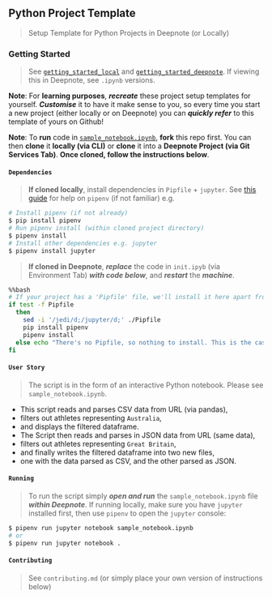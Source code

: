 ## Python Project Template

> Setup Template for Python Projects in Deepnote (or Locally)

### Getting Started

> See [```getting_started_local```](./getting_started_local.md) and [```getting_started_deepnote```](./getting_started_deepnote.md). If viewing this in Deepnote, see ```.ipynb``` versions.

**Note**: For **learning purposes**, ***recreate*** these project setup templates for yourself. ***Customise*** it to have it make sense to you, so every time you start a new project (either locally or on Deepnote) you can ***quickly refer*** to this template of yours on Github! 

**Note**: To **run** code in [```sample_notebook.ipynb```](./sample_notebook.ipynb), **fork** this repo first. You can then **clone** it **locally (via CLI)** or **clone** it into a **Deepnote Project (via Git Services Tab)**. **Once cloned, follow the instructions below**. 

#### ```Dependencies```

> **If cloned locally**, install dependencies in ```Pipfile``` + ```jupyter```. See [this guide](https://realpython.com/pipenv-guide/) for help on ```pipenv``` (if not familiar) e.g.

```bash
# Install pipenv (if not already)
$ pip install pipenv
# Run pipenv install (within cloned project directory)
$ pipenv install
# Install other dependencies e.g. jupyter
$ pipenv install jupyter
```

> **If cloned in Deepnote**, ***replace*** the code in ```init.ipyb``` (via Environment Tab) ***with code below***, and ***restart*** the ***machine***.

```bash
%%bash
# If your project has a 'Pipfile' file, we'll install it here apart from blacklisted packages that interfere with Deepnote (see above).
if test -f Pipfile
  then
    sed -i '/jedi/d;/jupyter/d;' ./Pipfile
    pip install pipenv
    pipenv install
  else echo "There's no Pipfile, so nothing to install. This is the case with most projects."
fi
```

#### ```User Story```

> The script is in the form of an interactive Python notebook. Please see ```sample_notebook.ipynb```.

+ This script reads and parses CSV data from URL (via pandas),
+ filters out athletes representing ```Australia```,
+ and displays the filtered dataframe.
+ The Script then reads and parses in JSON data from URL (same data),
+ filters out athletes representing ```Great Britain```,
+ and finally writes the filtered dataframe into two new files,
+ one with the data parsed as CSV, and the other parsed as JSON.

#### ```Running```

> To run the script simply ***open and run*** the ```sample_notebook.ipynb``` file ***within Deepnote***. If running locally, make sure you have ```jupyter``` installed first, then use ```pipenv``` to open the ```jupyter``` console:

```bash
$ pipenv run jupyter notebook sample_notebook.ipynb
# or
$ pipenv run jupyter notebook .
```

#### ```Contributing```

> See ```contributing.md``` (or simply place your own version of instructions below)


